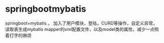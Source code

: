 # springbootmybatis
springboot+mybatis ， 加入了用户模块，登陆，CURD等操作，自定义异常， 读取表生成mybatis mapper的xml配置文件，以及model类的属性，减少一点照着打字的麻烦
